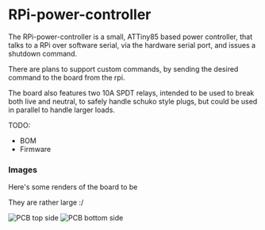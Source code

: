 # RPi-power-controller

The RPi-power-controller is a small, ATTiny85 based power controller,
that talks to a RPi over software serial, via the hardware serial port,
and issues a shutdown command.

There are plans to support custom commands, by sending the desired command to
the board from the rpi.

The board also features two 10A SPDT relays, intended to be used to break both live and neutral, to safely handle schuko style plugs, but could be used in parallel to handle larger loads.

TODO:
* BOM
* Firmware

### Images
Here's some renders of the board to be

[PCB-top]: https://644db4de3505c40a0444-327723bce298e3ff5813fb42baeefbaa.ssl.cf1.rackcdn.com/1f80f6248889095e2f93bf03f451f997.png "Top side of the PCB"
[PCB-bot]: https://644db4de3505c40a0444-327723bce298e3ff5813fb42baeefbaa.ssl.cf1.rackcdn.com/245595cf08f88fd80672bb5110447598.png "Bottom side of the PCB"

They are rather large :/

![PCB top side][PCB-top]
![PCB bottom side][PCB-bot]
